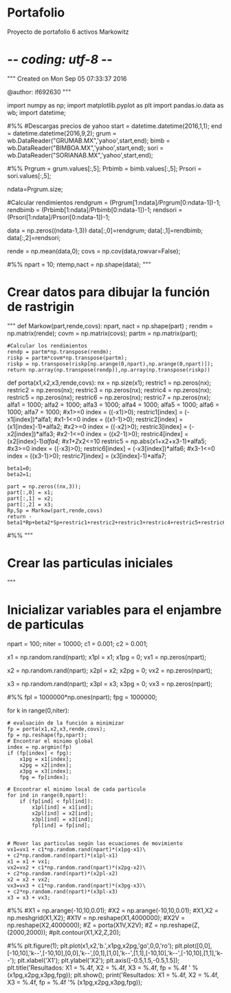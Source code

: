 # Portafolio
Proyecto de portafolio 6 activos Markowitz

# -*- coding: utf-8 -*-
"""
Created on Mon Sep 05 07:33:37 2016

@author: if692630
"""

import numpy as np;
import matplotlib.pyplot as plt
import pandas.io.data as wb;
import datetime;

#%%
#Descargas precios de yahoo
start = datetime.datetime(2016,1,1);
end = datetime.datetime(2016,9,2);
grum = wb.DataReader("GRUMAB.MX",'yahoo',start,end);
bimb = wb.DataReader("BIMBOA.MX",'yahoo',start,end);
sori = wb.DataReader("SORIANAB.MX",'yahoo',start,end);

#%%
Prgrum = grum.values[:,5];
Prbimb = bimb.values[:,5];
Prsori = sori.values[:,5];

ndata=Prgrum.size;

#Calcular rendimientos
rendgrum = (Prgrum[1:ndata]/Prgrum[0:ndata-1])-1;
rendbimb = (Prbimb[1:ndata]/Prbimb[0:ndata-1])-1;
rendsori = (Prsori[1:ndata]/Prsori[0:ndata-1])-1;

data = np.zeros((ndata-1,3))
data[:,0]=rendgrum;
data[:,1]=rendbimb;
data[:,2]=rendsori;

rende = np.mean(data,0);
covs = np.cov(data,rowvar=False);

#%%
npart = 10;
ntemp,nact = np.shape(data);
"""
# Crear datos para dibujar la función de rastrigin
"""
def Markow(part,rende,covs):
    npart, nact = np.shape(part)    ;
    rendm = np.matrix(rende);
    covm = np.matrix(covs);
    partm = np.matrix(part);
    
    #Calcular los rendimientos
    rendp = partm*np.transpose(rendm);
    riskp = partm*covm*np.transpose(partm);
    riskp = np.transpose(riskp[np.arange(0,npart),np.arange(0,npart)]);
    return np.array(np.transpose(rendp)),np.array(np.transpose(riskp))

def porta(x1,x2,x3,rende,covs):
    nx = np.size(x1);
    restric1 = np.zeros(nx);
    restric2 = np.zeros(nx);
    restric3 = np.zeros(nx);
    restric4 = np.zeros(nx);
    restric5 = np.zeros(nx);
    restric6 = np.zeros(nx);
    restric7 = np.zeros(nx);
    alfa1 = 1000;
    alfa2 = 1000;
    alfa3 = 1000;
    alfa4 = 1000;
    alfa5 = 1000;
    alfa6 = 1000;
    alfa7 = 1000;
    #x1>=0
    index = ((-x1)>0);
    restric1[index] = (-x1[index])*alfa1;
    #x1-1<=0
    index = ((x1-1)>0);
    restric2[index] = (x1[index]-1)*alfa2;
    #x2>=0
    index = ((-x2)>0);
    restric3[index] = (-x2[index])*alfa3;
    #x2-1<=0
    index = ((x2-1)>0);
    restric4[index] = (x2[index]-1)*alfa4;
    #x1+2*x2<=10
    restric5 = np.abs(x1+x2+x3-1)*alfa5; 
    #x3>=0
    index = ((-x3)>0);
    restric6[index] = (-x3[index])*alfa6;
    #x3-1<=0
    index = ((x3-1)>0);
    restric7[index] = (x3[index]-1)*alfa7;
    
    beta1=0;
    beta2=1;
    
    part = np.zeros((nx,3));
    part[:,0] = x1;
    part[:,1] = x2;
    part[:,2] = x3; 
    Rp,Sp = Markow(part,rende,covs)
    return -beta1*Rp+beta2*Sp+restric1+restric2+restric3+restric4+restric5+restric6+restric7;

#%%
"""
# Crear las particulas iniciales
"""

# Inicializar variables para el enjambre de particulas
npart = 100;
niter = 10000;
c1 = 0.001;
c2 = 0.001;

x1 = np.random.rand(npart);
x1pl = x1;
x1pg = 0;
vx1 = np.zeros(npart);

x2 = np.random.rand(npart);
x2pl = x2;
x2pg = 0;
vx2 = np.zeros(npart);

x3 = np.random.rand(npart);
x3pl = x3;
x3pg = 0;
vx3 = np.zeros(npart);

#%%
fpl = 1000000*np.ones(npart);
fpg = 1000000;

for k in range(0,niter):
    
    # evaluación de la función a minimizar
    fp = porta(x1,x2,x3,rende,covs);
    fp = np.reshape(fp,npart);
    # Encontrar el minimo global
    index = np.argmin(fp)
    if (fp[index] < fpg):
        x1pg = x1[index];
        x2pg = x2[index];
        x3pg = x3[index];
        fpg = fp[index];
        
    # Encontrar el minimo local de cada particulo
    for ind in range(0,npart):
        if (fp[ind] < fpl[ind]):
            x1pl[ind] = x1[ind];
            x2pl[ind] = x2[ind];
            x3pl[ind] = x3[ind];
            fpl[ind] = fp[ind];
            
    
    # Mover las particulas según las ecuaciones de movimiento
    vx1=vx1 + c1*np.random.rand(npart)*(x1pg-x1)\
    + c2*np.random.rand(npart)*(x1pl-x1)
    x1 = x1 + vx1;
    vx2=vx2 + c1*np.random.rand(npart)*(x2pg-x2)\
    + c2*np.random.rand(npart)*(x2pl-x2)
    x2 = x2 + vx2;
    vx3=vx3 + c1*np.random.rand(npart)*(x3pg-x3)\
    + c2*np.random.rand(npart)*(x3pl-x3)
    x3 = x3 + vx3;

#%%
#X1 = np.arange(-10,10,0.01);
#X2 = np.arange(-10,10,0.01);
#X1,X2 = np.meshgrid(X1,X2);
#X1V = np.reshape(X1,4000000);
#X2V = np.reshape(X2,4000000);
#Z = porta(X1V,X2V);
#Z = np.reshape(Z,(2000,2000));
#plt.contour(X1,X2,Z,20);

#%%
plt.figure(1);
plt.plot(x1,x2,'b.',x1pg,x2pg,'go',0,0,'ro');
plt.plot([0,0],[-10,10],'k--',[-10,10],[0,0],'k--',[0,1],[1,0],'k--',[1,1],[-10,10],'k--',[-10,10],[1,1],'k--');
plt.xlabel('X1');
plt.ylabel('X2');
plt.axis([-0.5,1.5,-0.5,1.5]);
plt.title('Resultados: X1 = %.4f, X2 = %.4f, X3 = %.4f, fp = %.4f ' % (x1pg,x2pg,x3pg,fpg));
plt.show();
print('Resultados: X1 = %.4f, X2 = %.4f, X3 = %.4f, fp = %.4f '% (x1pg,x2pg,x3pg,fpg));
